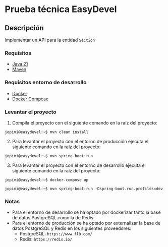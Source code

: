# Prueba técnica EasyDevel

## Descripción
Implementar un API para la entidad `Section`

### Requisitos
* [Java 21](https://www.oracle.com/java/technologies/downloads/#jdk21-windows)
* [Maven](https://maven.apache.org/)

### Requisitos entorno de desarrollo
* [Docker](https://www.docker.com/)
* [Docker Compose](https://docs.docker.com/compose/)

### Levantar el proyecto
1. Compila el proyecto con el siguiente comando en la raíz del proyecto:
```console
jopimi@easydevel:~$ mvn clean install
```
2. Para levantar el proyecto con el entorno de producción ejecuta el siguiente comando en la raíz del proyecto:
```console
jopimi@easydevel:~$ mvn spring-boot:run
```
3. Para levantar el proyecto con el entorno de desarrollo ejecuta el siguiente comando en la raíz del proyecto:
```console
jopimi@easydevel:~$ docker-compose up
```
```console
jopimi@easydevel:~$ mvn spring-boot:run -Dspring-boot.run.profiles=dev
```

### Notas
* Para el entorno de desarrollo se ha optado por dockerizar tanto la base de datos PostgreSQL como la de Redis.
* Para el entorno de producción se ha optado por externalizar la base de datos PostgreSQL y Redis en los siguientes proveedores:
    * PostgreSQL: `https://www.fl0.com/`
    * Redis: `https://redis.io/`

